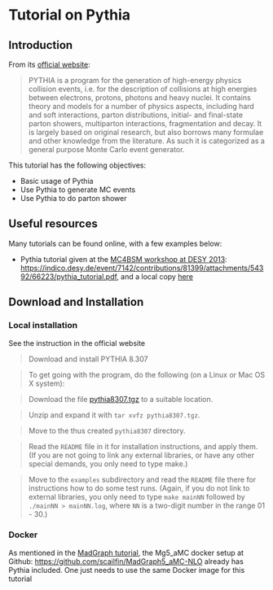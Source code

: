 # Tutorial on Pythia

## Introduction

From its [official website](https://pythia.org/):
> PYTHIA is a program for the generation of high-energy physics collision events, i.e. for the description of collisions at high energies between electrons, protons, photons
> and heavy nuclei. It contains theory and models for a number of physics aspects, including hard and soft interactions, parton distributions, initial- and final-state
> parton showers, multiparton interactions, fragmentation and decay. It is largely based on original research, but also borrows many formulae and other knowledge from the
> literature. As such it is categorized as a general purpose Monte Carlo event generator.


This tutorial has the following objectives:
* Basic usage of Pythia
* Use Pythia to generate MC events
* Use Pythia to do parton shower

## Useful resources

Many tutorials can be found online, with a few examples below:
* Pythia tutorial given at the [MC4BSM workshop at DESY 2013](http://www.phys.ufl.edu/~matchev/mc4bsm6/): https://indico.desy.de/event/7142/contributions/81399/attachments/54392/66223/pythia_tutorial.pdf, and a local copy [here](Pythia/pythia_tutorial.pdf)

## Download and Installation

### Local installation

See the instruction in the official website
> Download and install PYTHIA 8.307

> To get going with the program, do the following (on a Linux or Mac OS X system):

> Download the file [pythia8307.tgz](https://pythia.org/download/pythia83/pythia8307.tgz) to a suitable location.

> Unzip and expand it with `tar xvfz pythia8307.tgz`.

> Move to the thus created `pythia8307` directory.

> Read the `README` file in it for installation instructions, and apply them. (If you are not going to link any external libraries, or have any other special demands, you only need to type make.)

> Move to the `examples` subdirectory and read the `README` file there for instructions how to do some test runs. (Again, if you do not link to external libraries, you only need to type `make mainNN` followed by `./mainNN > mainNN.log`, where `NN` is a two-digit number in the range 01 - 30.)

### Docker
As mentioned in the [MadGraph tutorial](MadGraph.md), the Mg5_aMC docker setup at Github: https://github.com/scailfin/MadGraph5_aMC-NLO already has Pythia included. One just needs to use the same Docker image for this tutorial


